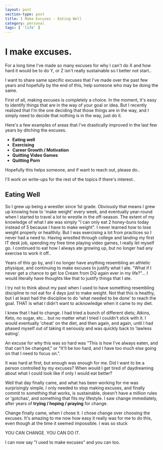 ```yaml
---
layout: post
section-type: post
title: I Make Excuses - Eating Well
category: personal
tags: [ 'life' ]
---
```


# I make excuses.

For a long time I've made so many excuses for why I can't do X and how hard it would be to do Y, or Z isn't really sustainable so I better not start..

I want to share same specific excuses that I've made over the past few years and hopefully by the end of this, help someone who may be doing the same.

First of all, making excuses is completely a choice. In the moment, it's easy to identify things that are in the way of your goal or idea. But I recently realized that I'm the one deciding that those things are in the way, and I simply need to decide that nothing is in the way, just do it.

Here's a few examples of areas that I've drastically improved in the last few years by ditching the excuses.
- **Eating well**
- **Exercising**
- **Career Growth / Motivation**
- **Quitting Video Games**
- **Quitting Porn**

Hopefully this helps someone, and if want to reach out, please do..

I'll work on write-ups for the rest of the topics if there's interest..

## Eating Well
So I grew up being a wrestler since 1st grade. Obviously that means I grew up knowing how to 'make weight' every week, and eventually year-round when I started to travel a lot to wrestle in the off-season. The extent of my knowledge of what I ate was simply "I can only eat 2 honey-buns today instead of 5 because I have to make weight". I never learned how to lose weight properly or healthily. But I was exercising a lot from practices so I never had a need to. Having wrestled through college and landing my first IT desk job, spending my free time playing video games, I really let myself go. I continued to eat how I always ate growing up, but no longer had any exercise to work it off..

Years of this go by, and I no longer have anything resembling an athletic physique, and continuing to make excuses to justify what I ate. "What if I never get a chance to get Ice Cream from DQ again ever in my life?"... I would literally have thoughts like that to justify things that I ate.

I try not to think about my past when I used to have something resembling discipline to not eat for 4 days just to make weight. Not that this is healthy, but I at least had the discipline to do 'what needed to be done' to reach the goal. THAT is what I didn't want to acknowledge when it came to my diet.

I knew that I had to change. I had tried a bunch of different diets; Atkins, Keto, no sugar, etc... but no matter what I tried I couldn't stick with it. I would eventually 'cheat' on the diet, and then again, and again, until I had phased myself out of taking it seriously and was quickly back to 'lawless eating'.

An excuse for why this was so hard was "This is how I've always eaten, and that can't be changed," or "It'll be too hard, and I have too much else going on that I need to focus on.".

It was hard at first, but enough was enough for me. Did I want to be a person controlled by my excuses? When would I get tired of daydreaming about what I could look like if only I would eat better?

Well that day finally came, and what has been working for me was surprisingly simple, I only needed to stop making excuses, and finally commit to something that works, is sustainable, doesn't have a million rules or 'gotchas', and something that fits my lifestyle. I saw change immediately, after years of **trying / hoping / praying** for change.

Change finally came, when I chose it. I chose change over choosing the excuses. It's amazing to me now how easy it really was for me to do this, even though at the time it seemed impossible. I was so stuck

YOU CAN CHANGE. YOU CAN DO IT.

I can now say "I used to make excuses" and you can too.
